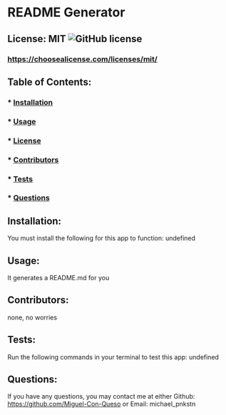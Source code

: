 
  # README Generator

  ## License: MIT  ![GitHub license](https://img.shields.io/github/license/Naereen/StrapDown.js.svg)
  ### https://choosealicense.com/licenses/mit/

  ## Table of Contents:
  ###  * [Installation](#installation)
  ###  * [Usage](#usage)
  ###  * [License](#license)
  ###  * [Contributors](#contributors)
  ###  * [Tests](#tests)
  ###  * [Questions](#questions)

  ## Installation:
  You must install the following for this app to function:
  undefined

  ## Usage:
  It generates a README.md for you

  ## Contributors:
  none, no worries

  ## Tests:
  Run the following commands in your terminal to test this app:
  undefined

  ## Questions:
  If you have any questions, you may contact me at either
  Github: https://github.com/Miguel-Con-Queso
  or
  Email: michael_pnkstn
